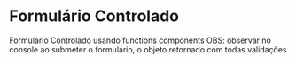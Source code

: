 # Formulário Controlado
Formulario Controlado usando functions components
OBS: observar no console ao submeter o formulário, o objeto retornado com todas validações
